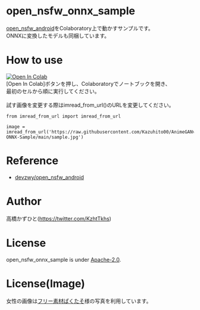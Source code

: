 # open_nsfw_onnx_sample
[open_nsfw_android](https://github.com/devzwy/open_nsfw_android)をColaboratory上で動かすサンプルです。<br>
ONNXに変換したモデルも同梱しています。<br>

# How to use
[![Open In Colab](https://colab.research.google.com/assets/colab-badge.svg)](https://github.com/Kazuhito00/open_nsfw_onnx_sample/blob/main/open_nsfw_onnx_sample.ipynb)<br>
[Open In Colab]ボタンを押し、Colaboratoryでノートブックを開き、<br>
最初のセルから順に実行してください。<br><br>
試す画像を変更する際はimread_from_url()のURLを変更してください。<br>
```
from imread_from_url import imread_from_url

image = imread_from_url('https://raw.githubusercontent.com/Kazuhito00/AnimeGANv2-ONNX-Sample/main/sample.jpg')
```

# Reference
* [devzwy/open_nsfw_android](https://github.com/devzwy/open_nsfw_android)

# Author
高橋かずひと(https://twitter.com/KzhtTkhs)
 
# License 
open_nsfw_onnx_sample is under [Apache-2.0](LICENSE).

# License(Image)
女性の画像は[フリー素材ぱくたそ](https://www.pakutaso.com)様の写真を利用しています。
